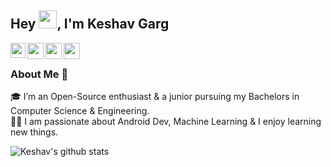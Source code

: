 ## Hey <img src="https://github.com/TheDudeThatCode/TheDudeThatCode/blob/master/Assets/Hi.gif" width="29px">, I'm Keshav Garg <!--(https://kunal-kushwaha.github.io)--> 

<a href="https://www.linkedin.com/in/gargk747/">
  <img align="left" width="24px" src="https://cdn.jsdelivr.net/npm/simple-icons@v3/icons/linkedin.svg"  />
</a>
<a href="https://twitter.com/gagrk747">
  <img align="left" width="26px" src="https://cdn.jsdelivr.net/npm/simple-icons@v3/icons/twitter.svg" />
</a>
<a href="mailto:gargk747@gmail.com">
  <img align="left" width="26px" src="https://cdn.jsdelivr.net/npm/simple-icons@v3/icons/gmail.svg" />
</a>
<a href="https://www.instagram.com/gargk747/">
  <img align="left" width="26px" src="https://cdn.jsdelivr.net/npm/simple-icons@v3/icons/instagram.svg" />
</a>

<br />

### About Me 🚀
🎓 I’m an Open-Source enthusiast & a junior pursuing my Bachelors in Computer Science & Engineering. </br>
👨‍💻  I am passionate about Android Dev, Machine Learning & I enjoy learning new things. </br>


![Keshav's github stats](https://github-readme-stats.vercel.app/api?username=gargk747&show_icons=true&hide_border=true)
<br />
<!--
![visitors](https://visitor-badge.laobi.icu/badge?page_id=gargk747.gargk747)
-->
